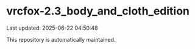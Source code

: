 # vrcfox-2.3_body_and_cloth_edition

Last updated: 2025-06-22 04:50:48

This repository is automatically maintained.
